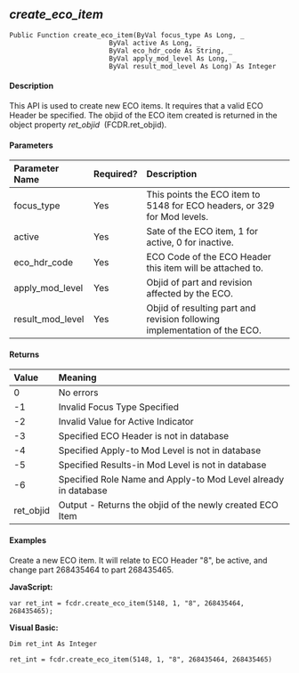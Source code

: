 _create_eco_item_
-------------------

```
Public Function create_eco_item(ByVal focus_type As Long, _
                         ByVal active As Long, _
                         ByVal eco_hdr_code As String, _
                         ByVal apply_mod_level As Long, _
                         ByVal result_mod_level As Long) As Integer
```

#### Description

This API is used to create new ECO items. It requires that a valid ECO Header be specified. The objid of the ECO item created is returned in the object property _ret_objid_  (FCDR.ret_objid).

#### Parameters

| Parameter Name | Required? | Description |
|:--- |:--- |:--- |
| focus_type | Yes | This points the ECO item to 5148 for ECO headers, or 329 for Mod levels. |
| active | Yes | Sate of the ECO item, 1 for active, 0 for inactive. |
| eco_hdr_code | Yes | ECO Code of the ECO Header this item will be attached to. |
| apply_mod_level | Yes | Objid of part and revision affected by the ECO. |
| result_mod_level | Yes | Objid of resulting part and revision following implementation of the ECO. |

#### Returns

| Value | Meaning |
|:--- |:--- |
| 0 | No errors |
| -1 | Invalid Focus Type Specified |
| -2 | Invalid Value for Active Indicator |
| -3 | Specified ECO Header is not in database |
| -4 | Specified Apply-to Mod Level is not in database |
| -5 | Specified Results-in Mod Level is not in database |
| -6 | Specified Role Name and Apply-to Mod Level already in database |
| ret_objid | Output - Returns the objid of the newly created ECO Item |

#### Examples

Create a new ECO item. It will relate to ECO Header "8", be active, and change part 268435464 to part 268435465.

**JavaScript:**
```
var ret_int = fcdr.create_eco_item(5148, 1, "8", 268435464, 268435465);
```

**Visual Basic:**
```
Dim ret_int As Integer

ret_int = fcdr.create_eco_item(5148, 1, "8", 268435464, 268435465)
```
